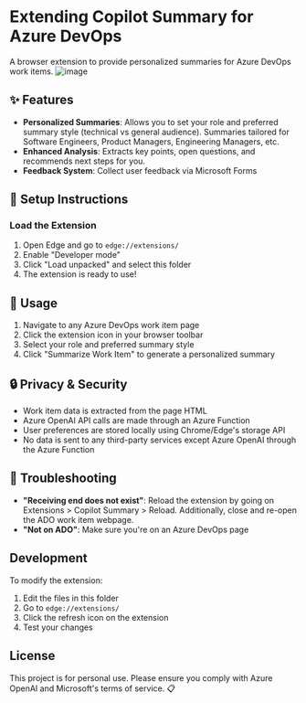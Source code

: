 # Extending Copilot Summary for Azure DevOps
A browser extension to provide personalized summaries for Azure DevOps work items.
![image](https://github.com/user-attachments/assets/c1ce7c47-1b55-4110-b09d-8b3000dc1703)


## ✨ Features

- **Personalized Summaries**: Allows you to set your role and preferred summary style (technical vs general audience). Summaries tailored for Software Engineers, Product Managers, Engineering Managers, etc.
- **Enhanced Analysis**: Extracts key points, open questions, and recommends next steps for you.
- **Feedback System**: Collect user feedback via Microsoft Forms

## 🚀 Setup Instructions

### Load the Extension

1. Open Edge and go to `edge://extensions/`
2. Enable "Developer mode"
3. Click "Load unpacked" and select this folder
4. The extension is ready to use!

## 📖 Usage

1. Navigate to any Azure DevOps work item page
2. Click the extension icon in your browser toolbar
3. Select your role and preferred summary style
4. Click "Summarize Work Item" to generate a personalized summary

## 🔒 Privacy & Security

- Work item data is extracted from the page HTML
- Azure OpenAI API calls are made through an Azure Function
- User preferences are stored locally using Chrome/Edge's storage API
- No data is sent to any third-party services except Azure OpenAI through the Azure Function

## 🔧 Troubleshooting

- **"Receiving end does not exist"**: Reload the extension by going on Extensions > Copilot Summary > Reload. Additionally, close and re-open the ADO work item webpage.
- **"Not on ADO"**: Make sure you're on an Azure DevOps page

## Development

To modify the extension:
1. Edit the files in this folder
2. Go to `edge://extensions/`
3. Click the refresh icon on the extension
4. Test your changes

## License

This project is for personal use. Please ensure you comply with Azure OpenAI and Microsoft's terms of service. 📋 
